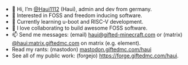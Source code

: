 - 👋 Hi, I’m [@Haui1112](https://github.com/Haui1112) (Haui), admin and dev from germany.
- 👀 Interested in FOSS and freedom inducing software.
- 🌱 Currently learning u-boot and RISC-V development.
- 💞️ I love collaborating to build awesome FOSS software.
- 📫 Send me messages: (email) haui@gifted-minecraft.com or  (matrix) [@haui:matrix.giftedmc.com](https://matrix.to/#/@haui:matrix.giftedmc.com) on matrix (e.g. element).
- Read my rants: (mastodon) [mastodon.giftedmc.com/haui](https://mastodon.giftedmc.com/@haui)
- See all of my public work: (forgejo) https://forge.giftedmc.com/haui.

<!---
Haui1112/Haui1112 is a ✨ special ✨ repository because its `README.md` (this file) appears on your GitHub profile.
You can click the Preview link to take a look at your changes.
--->
